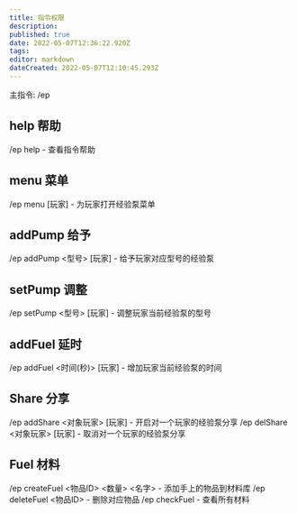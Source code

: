 ```yaml
---
title: 指令权限
description: 
published: true
date: 2022-05-07T12:36:22.920Z
tags: 
editor: markdown
dateCreated: 2022-05-07T12:10:45.293Z
---
```


主指令: /ep
## help 帮助
/ep help - 查看指令帮助
## menu 菜单
/ep menu [玩家] - 为玩家打开经验泵菜单
## addPump 给予
/ep addPump <型号> [玩家] - 给予玩家对应型号的经验泵
## setPump 调整
/ep setPump <型号> [玩家] - 调整玩家当前经验泵的型号
## addFuel 延时
/ep addFuel <时间(秒)> [玩家] - 增加玩家当前经验泵的时间
## Share 分享
/ep addShare <对象玩家> [玩家] - 开启对一个玩家的经验泵分享
/ep delShare <对象玩家> [玩家] - 取消对一个玩家的经验泵分享
## Fuel 材料
/ep createFuel <物品ID> <数量> <名字> - 添加手上的物品到材料库
/ep deleteFuel <物品ID> - 删除对应物品
/ep checkFuel - 查看所有材料